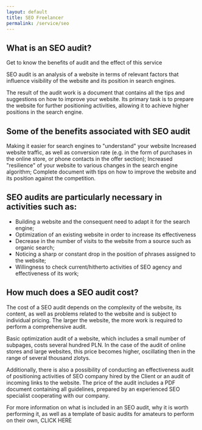 ```yaml
---
layout: default
title: SEO Freelancer
permalink: /service/seo
---
```


## What is an SEO audit?
Get to know the benefits of audit and the effect of this service

SEO audit is an analysis of a website in terms of relevant factors that influence visibility of the website and its position in search engines.

The result of the audit work is a document that contains all the tips and suggestions on how to improve your website. Its primary task is to prepare the website for further positioning activities, allowing it to achieve higher positions in the search engine.

## Some of the benefits associated with SEO audit
Making it easier for search engines to "understand" your website
Increased website traffic, as well as conversion rate (e.g. in the form of purchases in the online store, or phone contacts in the offer section);
Increased "resilience" of your website to various changes in the search engine algorithm;
Complete document with tips on how to improve the website and its position against the competition.

## SEO audits are particularly necessary in activities such as:

* Building a website and the consequent need to adapt it for the search engine;
* Optimization of an existing website in order to increase its effectiveness
* Decrease in the number of visits to the website from a source such as organic search;
* Noticing a sharp or constant drop in the position of phrases assigned to the website;
* Willingness to check current/hitherto activities of SEO agency and effectiveness of its work;

## How much does a SEO audit cost?
The cost of a SEO audit depends on the complexity of the website, its content, as well as problems related to the website and is subject to individual pricing. The larger the website, the more work is required to perform a comprehensive audit.

Basic optimization audit of a website, which includes a small number of subpages, costs several hundred PLN. In the case of the audit of online stores and large websites, this price becomes higher, oscillating then in the range of several thousand zlotys.

Additionally, there is also a possibility of conducting an effectiveness audit of positioning activities of SEO company hired by the Client or an audit of incoming links to the website. The price of the audit includes a PDF document containing all guidelines, prepared by an experienced SEO specialist cooperating with our company.

For more information on what is included in an SEO audit, why it is worth performing it, as well as a template of basic audits for amateurs to perform on their own, CLICK HERE

